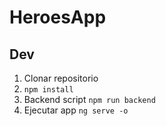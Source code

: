# HeroesApp

## Dev

1. Clonar repositorio
2. ```npm install```
3. Backend script ```npm run backend```
4. Ejecutar app ```ng serve -o```
